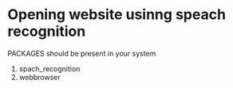 # Opening website usinng speach recognition


PACKAGES should be present in your system 
1) spach_recognition
2) webbrowser


